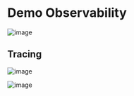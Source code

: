 # Demo Observability

![image](https://user-images.githubusercontent.com/106908/60540192-8c16f900-9d49-11e9-9efb-3ac1c9399107.png)

## Tracing

![image](https://user-images.githubusercontent.com/106908/60540254-b49ef300-9d49-11e9-9955-d34227224b60.png)

![image](https://user-images.githubusercontent.com/106908/60540294-c6809600-9d49-11e9-8cea-b745185d1822.png)

